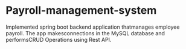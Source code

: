 # Payroll-management-system
Implemented spring boot
backend application thatmanages employee payroll. The app makesconnections in the MySQL database and performsCRUD Operations using Rest API.
